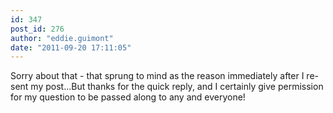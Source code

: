 ```yaml
---
id: 347
post_id: 276
author: "eddie.guimont"
date: "2011-09-20 17:11:05"
---
```

Sorry about that - that sprung to mind as the reason immediately after I re-sent my post...But thanks for the quick reply, and I certainly give permission for my question to be passed along to any and everyone!
